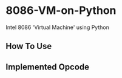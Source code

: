 # 8086-VM-on-Python
Intel 8086 'Virtual Machine' using Python

## How To Use

## Implemented Opcode


